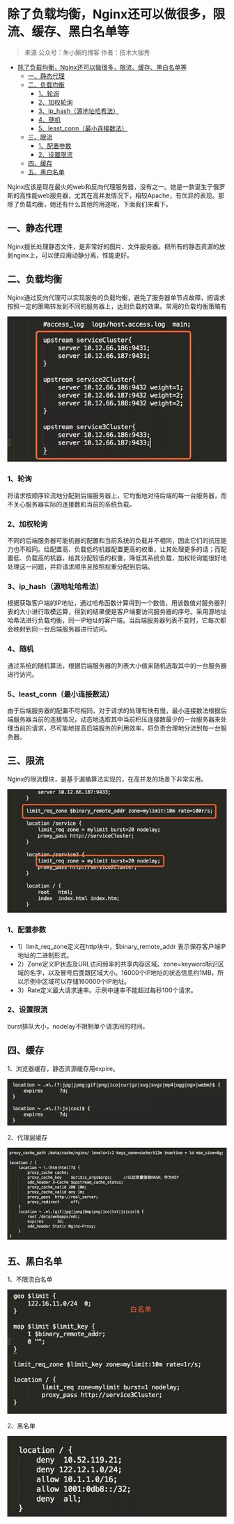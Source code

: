 # 除了负载均衡，Nginx还可以做很多，限流、缓存、黑白名单等

> 来源 公众号：朱小厮的博客  作者：技术大咖秀

<!-- TOC -->

- [除了负载均衡，Nginx还可以做很多，限流、缓存、黑白名单等](#除了负载均衡nginx还可以做很多限流缓存黑白名单等)
    - [一、静态代理](#一静态代理)
    - [二、负载均衡](#二负载均衡)
        - [1、轮询](#1轮询)
        - [2、加权轮询](#2加权轮询)
        - [3、ip_hash（源地址哈希法）](#3ip_hash源地址哈希法)
        - [4、随机](#4随机)
        - [5、least_conn（最小连接数法）](#5least_conn最小连接数法)
    - [三、限流](#三限流)
        - [1、配置参数](#1配置参数)
        - [2、设置限流](#2设置限流)
    - [四、缓存](#四缓存)
    - [五、黑白名单](#五黑白名单)

<!-- /TOC -->

Nginx应该是现在最火的web和反向代理服务器，没有之一。她是一款诞生于俄罗斯的高性能web服务器，尤其在高并发情况下，相较Apache，有优异的表现。那除了负载均衡，她还有什么其他的用途呢，下面我们来看下。

## 一、静态代理

Nginx擅长处理静态文件，是非常好的图片、文件服务器。把所有的静态资源的放到nginx上，可以使应用动静分离，性能更好。

## 二、负载均衡

Nginx通过反向代理可以实现服务的负载均衡，避免了服务器单节点故障，把请求按照一定的策略转发到不同的服务器上，达到负载的效果。常用的负载均衡策略有

![](../../img/nginx/除了负载均衡，Nginx还可以做很多，限流、缓存、黑白名单等/20190714221622.jpg)

### 1、轮询

将请求按顺序轮流地分配到后端服务器上，它均衡地对待后端的每一台服务器，而不关心服务器实际的连接数和当前的系统负载。

### 2、加权轮询

不同的后端服务器可能机器的配置和当前系统的负载并不相同，因此它们的抗压能力也不相同。给配置高、负载低的机器配置更高的权重，让其处理更多的请；而配置低、负载高的机器，给其分配较低的权重，降低其系统负载，加权轮询能很好地处理这一问题，并将请求顺序且按照权重分配到后端。

### 3、ip_hash（源地址哈希法）

根据获取客户端的IP地址，通过哈希函数计算得到一个数值，用该数值对服务器列表的大小进行取模运算，得到的结果便是客户端要访问服务器的序号。采用源地址哈希法进行负载均衡，同一IP地址的客户端，当后端服务器列表不变时，它每次都会映射到同一台后端服务器进行访问。

### 4、随机

通过系统的随机算法，根据后端服务器的列表大小值来随机选取其中的一台服务器进行访问。

### 5、least_conn（最小连接数法）

由于后端服务器的配置不尽相同，对于请求的处理有快有慢，最小连接数法根据后端服务器当前的连接情况，动态地选取其中当前积压连接数最少的一台服务器来处理当前的请求，尽可能地提高后端服务的利用效率，将负责合理地分流到每一台服务器。

## 三、限流

Nginx的限流模块，是基于漏桶算法实现的，在高并发的场景下非常实用。

![](../../img/nginx/除了负载均衡，Nginx还可以做很多，限流、缓存、黑白名单等/20190714222359.jpg)


### 1、配置参数

- 1）limit_req_zone定义在http块中，$binary_remote_addr 表示保存客户端IP地址的二进制形式。
- 2）Zone定义IP状态及URL访问频率的共享内存区域。zone=keyword标识区域的名字，以及冒号后面跟区域大小。16000个IP地址的状态信息约1MB，所以示例中区域可以存储160000个IP地址。
- 3）Rate定义最大请求速率。示例中速率不能超过每秒100个请求。

### 2、设置限流

burst排队大小，nodelay不限制单个请求间的时间。

## 四、缓存

1、浏览器缓存，静态资源缓存用expire。

![](../../img/nginx/除了负载均衡，Nginx还可以做很多，限流、缓存、黑白名单等/20190714222526.jpg)


2、代理层缓存


![](../../img/nginx/除了负载均衡，Nginx还可以做很多，限流、缓存、黑白名单等/20190714222622.jpg)

## 五、黑白名单

1、不限流白名单

![](../../img/nginx/除了负载均衡，Nginx还可以做很多，限流、缓存、黑白名单等/20190714222705.jpg)

2、黑名单

![](../../img/nginx/除了负载均衡，Nginx还可以做很多，限流、缓存、黑白名单等/20190714222801.jpg)


